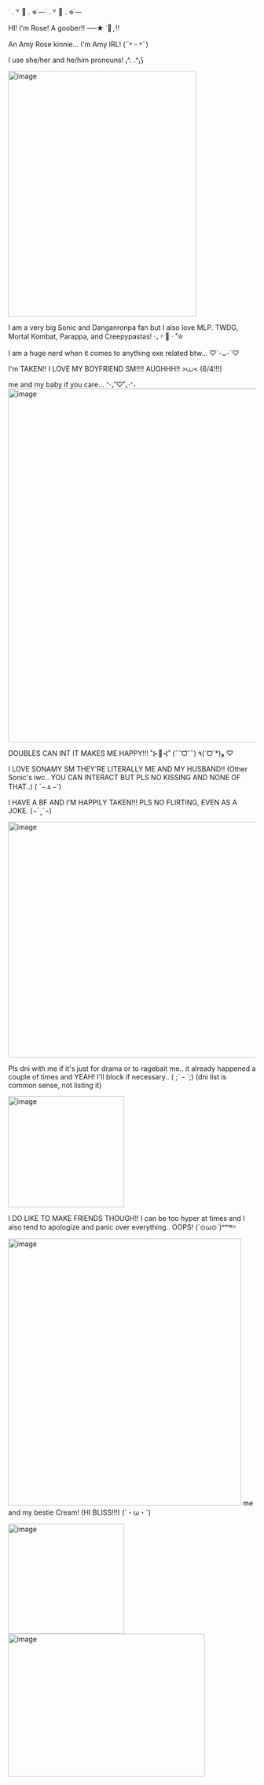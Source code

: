 ˙ . ꒷ 🍰 . 𖦹˙—˙ . ꒷ 🍰 . 𖦹˙—

HI! I'm Rose! A goober!! ──★ ˙🍓 ̟ !!

An Amy Rose kinnie... I'm Amy IRL! (˶˃ ᵕ ˂˶)

I use she/her and he/him pronouns! ₍^. .^₎⟆

<img width="383" height="500" alt="image" src="https://github.com/user-attachments/assets/ff72ff9b-62e1-4bb4-aa04-40117ad33f3a" />


I am a very big Sonic and Danganronpa fan but I also love MLP. TWDG, Mortal Kombat, Parappa, and Creepypastas! ‧₊ ᵎᵎ 🍒 ⋅ ˚✮


I am a huge nerd when it comes to anything exe related btw... ♡´･ᴗ･`♡


I'm TAKEN!! I LOVE MY BOYFRIEND SM!!!! AUGHHH!! >⩊< (6/4!!!) 

me and my baby if you care... ⁺‧₊˚♡˚₊‧⁺˖
<img width="1280" height="720" alt="image" src="https://github.com/user-attachments/assets/e887c521-9a74-4fe0-9f79-f2fe98f17ad5" /> 

DOUBLES CAN INT IT MAKES ME HAPPY!!! ˚⊱🪷⊰˚ (˶ˆᗜˆ˵) ٩(ˊᗜˋ*)و ♡



I LOVE SONAMY SM THEY'RE LITERALLY ME AND MY HUSBAND!! (Other Sonic's iwc.. YOU CAN INTERACT BUT PLS NO KISSING AND NONE OF THAT..) ( `−ㅿ−´)



I HAVE A BF AND I'M HAPPILY TAKEN!!! PLS NO FLIRTING, EVEN AS A JOKE. (¬`‸´¬)

<img width="640" height="480" alt="image" src="https://github.com/user-attachments/assets/5c6ddf41-a87c-4101-9858-65f3cdffaab7" />



Pls dni with me if it's just for drama or to ragebait me.. it already happened a couple of times and YEAH! I'll block if necessary.. ( ;´ - `;) (dni list is common sense, not listing it)

<img width="236" height="226" alt="image" src="https://github.com/user-attachments/assets/b1b27e91-2661-45ee-882e-3f5f74b1c53f" />


I DO LIKE TO MAKE FRIENDS THOUGH!! I can be too hyper at times and I also tend to apologize and panic over everything.. OOPS! (´⊙ω⊙`)ᵒᵐᵍᵎᵎᵎ

<img width="474" height="544" alt="image" src="https://github.com/user-attachments/assets/eb5a1698-d600-4647-80dd-559525313a51" /> me and my bestie Cream! (HI BLISS!!!) (´・ω・`) 



<img width="236" height="224" alt="image" src="https://github.com/user-attachments/assets/66abf7a0-7028-44e6-9dca-60addbfb47ff" />


<img width="400" height="291" alt="image" src="https://github.com/user-attachments/assets/481da7ca-7b75-471a-b2a9-01d76a92c802" />



